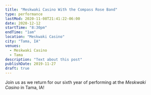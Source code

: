 ```yaml
---
title: "Meskwaki Casino With the Compass Rose Band"
type: performance
lastMod: 2020-11-08T21:41:22-06:00
date: 2020-12-12
startTime: "8:30pm"
endTime: "1am"
location: "Meskwaki Casino"
city: "Tama, IA"
venues:
  - Meskwaki Casino
  - Tama
description: "Text about this post"
publishDate: 2019-11-27
draft: true
---
```


Join us as we return for our sixth year of performing at the _Meskwaki Casino_ in Tama, IA!
